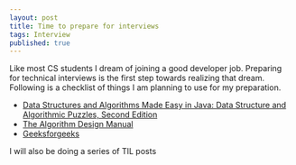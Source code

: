 ```yaml
---
layout: post
title: Time to prepare for interviews
tags: Interview
published: true
---
```


Like most CS students I dream of joining a good developer job. Preparing for technical interviews is the first step towards realizing that dream. Following is a checklist of things I am planning to use for my preparation.

* [Data Structures and Algorithms Made Easy in Java: Data Structure and Algorithmic Puzzles, Second Edition](http://www.amazon.com/Data-Structures-Algorithms-Made-Easy/dp/1468101277/ref=sr_1_1?ie=UTF8&qid=1419319363&sr=8-1&keywords=narasimha+karumanchi)
* [The Algorithm Design Manual](http://www.amazon.com/Algorithm-Design-Manual-Steven-Skiena/dp/1848000693/ref=sr_1_1?ie=UTF8&qid=1419319457&sr=8-1&keywords=algorithm+design+manual)
* [Geeksforgeeks](http://www.geeksforgeeks.org/)

I will also be doing a series of TIL posts

